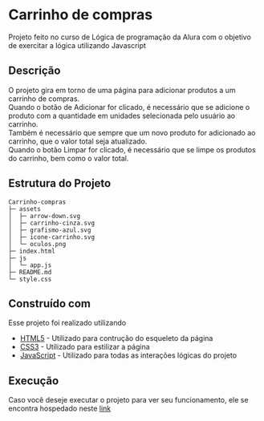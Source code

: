 
# Carrinho de compras

Projeto feito no curso de Lógica de programação da Alura com o objetivo de exercitar a lógica utilizando Javascript

## Descrição

O projeto gira em torno de uma página para adicionar produtos a um carrinho de compras. <br>
Quando o botão de Adicionar for clicado, é necessário que se adicione o produto com a quantidade em unidades selecionada pelo usuário ao carrinho.<br>
Também é necessário que sempre que um novo produto for adicionado ao carrinho, que o valor total seja atualizado. <br>
Quando o botão Limpar for clicado, é necessário que se limpe os produtos do carrinho, bem como o valor total.<br>

## Estrutura do Projeto

```
Carrinho-compras
├─ assets
│  ├─ arrow-down.svg
│  ├─ carrinho-cinza.svg
│  ├─ grafismo-azul.svg
│  ├─ icone-carrinho.svg
│  └─ oculos.png
├─ index.html
├─ js
│  └─ app.js
├─ README.md
└─ style.css

```
## Construído com

Esse projeto foi realizado utilizando

* [HTML5](https://developer.mozilla.org/pt-BR/docs/Web/HTML) - Utilizado para contrução do esqueleto da página
* [CSS3](https://developer.mozilla.org/pt-BR/docs/Web/CSS) - Utilizado para estilizar a página
* [JavaScript](https://developer.mozilla.org/pt-BR/docs/Web/JavaScript) - Utilizado para todas as interações lógicas do projeto

## Execução

Caso você deseje executar o projeto para ver seu funcionamento, ele se encontra hospedado neste [link](https://carrinho-compras-bay.vercel.app/)

